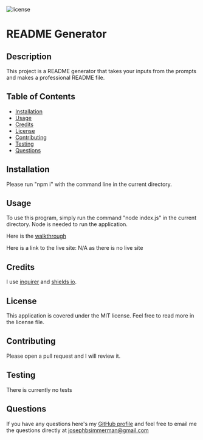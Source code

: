 ![license](https://img.shields.io/static/v1?label=license&message=MIT&color=blueviolet)

# README Generator

## Description
This project is a README generator that takes your inputs from the prompts and makes a professional README file.

## Table of Contents

- [Installation](#installation)
- [Usage](#usage)
- [Credits](#credits)
- [License](#license)
- [Contributing](#contributing)
- [Testing](#testing)
- [Questions](#questions)

## Installation

Please run "npm i" with the command line in the current directory.

## Usage

To use this program, simply run the command "node index.js" in the current directory. Node is needed to run the application.

Here is the [walkthrough](https://drive.google.com/file/d/1r0xG8WGwcY8wA9s0xlMw5oExqSi5IWrv/view?usp=share_link)

Here is a link to the live site: N/A as there is no live site

<!-- Here is a slot to put in screenshots -->




## Credits 

I use [inquirer](https://www.npmjs.com/package/inquirer) and [shields io](https://shields.io).

## License

This application is covered under the MIT license. Feel free to read more in the license file.

## Contributing

Please open a pull request and I will review it.

## Testing

There is currently no tests 

## Questions

If you have any questions here's my [GitHub profile](https://github.com/FruityOkapi) and feel free to email me the questions directly at josephbsimmerman@gmail.com